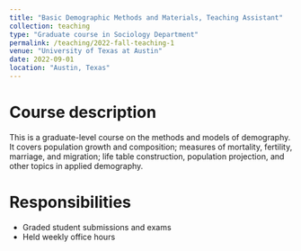 ```yaml
---
title: "Basic Demographic Methods and Materials, Teaching Assistant"
collection: teaching
type: "Graduate course in Sociology Department"
permalink: /teaching/2022-fall-teaching-1
venue: "University of Texas at Austin"
date: 2022-09-01
location: "Austin, Texas"
---
```


Course description
======
This is a graduate-level course on the methods and models of demography. It covers population growth and composition; measures of mortality, fertility, marriage, and migration; life table construction, population projection, and other topics in applied demography.



Responsibilities
======
* Graded student submissions and exams
* Held weekly office hours
